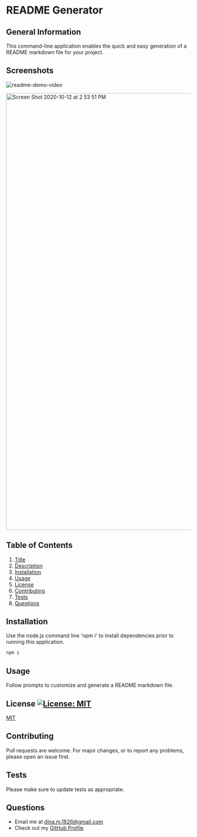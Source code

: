 
# README Generator

## General Information
This command-line application enables the quick and easy generation of a README markdown file for your project. 

## Screenshots
![readme-demo-video](https://user-images.githubusercontent.com/67653440/95781668-524ad700-0c9c-11eb-86c8-5ef0d1245ec1.gif)

<img width="1190" alt="Screen Shot 2020-10-12 at 2 53 51 PM" src="https://user-images.githubusercontent.com/67653440/95781674-55de5e00-0c9c-11eb-8e65-7fa614ca132a.png">


 ## Table of Contents
1. [Title](https://github.com/DS1826/readme-generator/blob/main/README.md#readme-generator)
2. [Description](https://github.com/DS1826/readme-generator/blob/main/README.md#description)
3. [Installation](https://github.com/DS1826/readme-generator/blob/main/README.md#installation)
4. [Usage](https://github.com/DS1826/readme-generator/blob/main/README.md#usage)
5. [License](https://github.com/DS1826/readme-generator/blob/main/README.md#license)
6. [Contributing](https://github.com/DS1826/readme-generator/blob/main/README.md#contributing)
7. [Tests](https://github.com/DS1826/readme-generator/blob/main/README.md#tests)
8. [Questions](https://github.com/DS1826/readme-generator/blob/main/README.md#questions)
      
## Installation
Use the node.js command line 'npm i' to install dependencies prior to running this application.
```bash
npm i
```
      
## Usage
Follow prompts to customize and generate a README markdown file.
      
## License [![License: MIT](https://img.shields.io/badge/License-MIT-yellow.svg)](https://opensource.org/licenses/MIT)
[MIT](https://opensource.org/licenses/MIT)
      
## Contributing
Pull requests are welcome. For major changes, or to report any problems, please open an issue first.

## Tests
Please make sure to update tests as appropriate.
      
## Questions
* Email me at dina.m.1826@gmail.com
* Check out my [GitHub Profile](https://github.com/DS1826) 
    